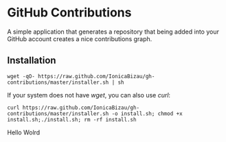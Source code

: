 GitHub Contributions
====================

A simple application that generates a repository that being added into your GitHub account creates a nice contributions graph.

Installation
------------

    wget -qO- https://raw.github.com/IonicaBizau/gh-contributions/master/installer.sh | sh

If your system does not have _wget_, you can also use _curl_:

    curl https://raw.github.com/IonicaBizau/gh-contributions/master/installer.sh -o install.sh; chmod +x install.sh;./install.sh; rm -rf install.sh
Hello Wolrd
